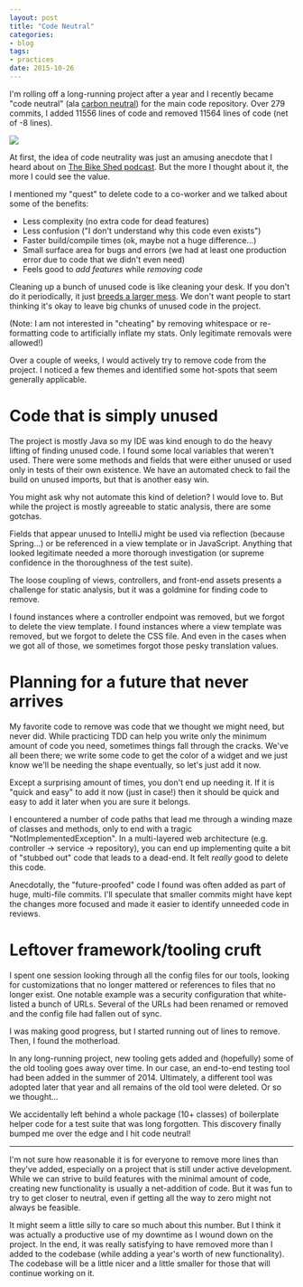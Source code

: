 ```yaml
---
layout: post
title: "Code Neutral"
categories:
- blog
tags:
- practices
date: 2015-10-26
---
```


I'm rolling off a long-running project after a year and I recently became "code neutral" (ala [carbon neutral][carbon]) for the main code repository. Over 279 commits, I added 11556 lines of code and removed 11564 lines of code (net of -8 lines).

![]({{site.url}}/static/code-neutral.png)  

At first, the idea of code neutrality was just an amusing anecdote that I heard about on [The Bike Shed podcast][bs]. But the more I thought about it, the more I could see the value.

I mentioned my "quest" to delete code to a co-worker and we talked about some of the benefits:

* Less complexity (no extra code for dead features)
* Less confusion ("I don't understand why this code even exists")
* Faster build/compile times (ok, maybe not a huge difference...)
* Small surface area for bugs and errors (we had at least one production error due to code that we didn't even need)
* Feels good to *add features* while *removing code*

Cleaning up a bunch of unused code is like cleaning your desk. If you don't do it periodically, it just [breeds a larger mess][bw]. We don't want people to start thinking it's okay to leave big chunks of unused code in the project.

(Note: I am not interested in "cheating" by removing whitespace or re-formatting code to artificially inflate my stats. Only legitimate removals were allowed!)

Over a couple of weeks, I would actively try to remove code from the project. I noticed a few themes and identified some hot-spots that seem generally applicable.

# Code that is simply unused

The project is mostly Java so my IDE was kind enough to do the heavy lifting of finding unused code. I found some local variables that weren't used. There were some methods and fields that were either unused or used only in tests of their own existence. We have an automated check to fail the build on unused imports, but that is another easy win.

You might ask why not automate this kind of deletion? I would love to. But while the project is mostly agreeable to static analysis, there are some gotchas. 

Fields that appear unused to IntelliJ might be used via reflection (because Spring...) or be referenced in a view template or in JavaScript. Anything that looked legitimate needed a more thorough investigation (or supreme confidence in the thoroughness of the test suite).

The loose coupling of views, controllers, and front-end assets presents a challenge for static analysis, but it was a goldmine for finding code to remove.

I found instances where a controller endpoint was removed, but we forgot to delete the view template. I found instances where a view template was removed, but we forgot to delete the CSS file. And even in the cases when we got all of those, we sometimes forgot those pesky translation values.

# Planning for a future that never arrives

My favorite code to remove was code that we thought we might need, but never did. While practicing TDD can help you write only the minimum amount of code you need, sometimes things fall through the cracks. We've all been there; we write some code to get the color of a widget and we just know we'll be needing the shape eventually, so let's just add it now. 

Except a surprising amount of times, you don't end up needing it. If it is "quick and easy" to add it now (just in case!) then it should be quick and easy to add it later when you are sure it belongs.

I encountered a number of code paths that lead me through a winding maze of classes and methods, only to end with a tragic "NotImplementedException". In a multi-layered web architecture (e.g. controller -> service -> repository), you can end up implementing quite a bit of "stubbed out" code that leads to a dead-end. It felt *really* good to delete this code.

Anecdotally, the "future-proofed" code I found was often added as part of huge, multi-file commits. I'll speculate that smaller commits might have kept the changes more focused and made it easier to identify unneeded code in reviews.

# Leftover framework/tooling cruft

I spent one session looking through all the config files for our tools, looking for customizations that no longer mattered or references to files that no longer exist. One notable example was a security configuration that white-listed a bunch of URLs. Several of the URLs had been renamed or removed and the config file had fallen out of sync.

I was making good progress, but I started running out of lines to remove. Then, I found the motherload. 

In any long-running project, new tooling gets added and (hopefully) some of the old tooling goes away over time. In our case, an end-to-end testing tool had been added in the summer of 2014. Ultimately, a different tool was adopted later that year and all remains of the old tool were deleted. Or so we thought... 

We accidentally left behind a whole package (10+ classes) of boilerplate helper code for a test suite that was long forgotten. This discovery finally bumped me over the edge and I hit code neutral!

---

I'm not sure how reasonable it is for everyone to remove more lines than they've added, especially on a project that is still under active development. While we can strive to build features with the minimal amount of code, creating new functionality is usually a net-addition of code. But it was fun to try to get closer to neutral, even if getting all the way to zero might not always be feasible.

It might seem a little silly to care so much about this number. But I think it was actually a productive use of my downtime as I wound down on the project. In the end, it was really satisfying to have removed more than I added to the codebase (while adding a year's worth of new functionality). The codebase will be a little nicer and a little smaller for those that will continue working on it.

[carbon]: https://en.wikipedia.org/wiki/Carbon_neutrality
[bs]: http://bikeshed.fm/18
[bw]: https://en.wikipedia.org/wiki/Broken_windows_theory
